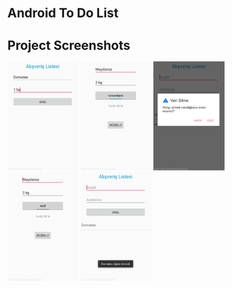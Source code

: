 # Android To Do List

# Project Screenshots
<p>
<a href="https://github.com/enestasdemir/AndroidToDoList/blob/master/screenshots/1.png" target="_blank">
<img src="https://github.com/enestasdemir/AndroidToDoList/blob/master/screenshots/1.png" width="160" style="max-width:100%;"></a>

<a href="https://github.com/enestasdemir/AndroidToDoList/blob/master/screenshots/2.png" target="_blank">
<img src="https://github.com/enestasdemir/AndroidToDoList/blob/master/screenshots/2.png" width="160" style="max-width:100%;"></a>

<a href="https://github.com/enestasdemir/AndroidToDoList/blob/master/screenshots/3.png" target="_blank">
<img src="https://github.com/enestasdemir/AndroidToDoList/blob/master/screenshots/3.png" width="160" style="max-width:100%;"></a>

<a href="https://github.com/enestasdemir/AndroidToDoList/blob/master/screenshots/4.png" target="_blank">
<img src="https://github.com/enestasdemir/AndroidToDoList/blob/master/screenshots/4.png" width="160" style="max-width:100%;"></a>

<a href="https://github.com/enestasdemir/AndroidToDoList/blob/master/screenshots/5.png" target="_blank">
<img src="https://github.com/enestasdemir/AndroidToDoList/blob/master/screenshots/5.png" width="160" style="max-width:100%;"></a>
</p>

